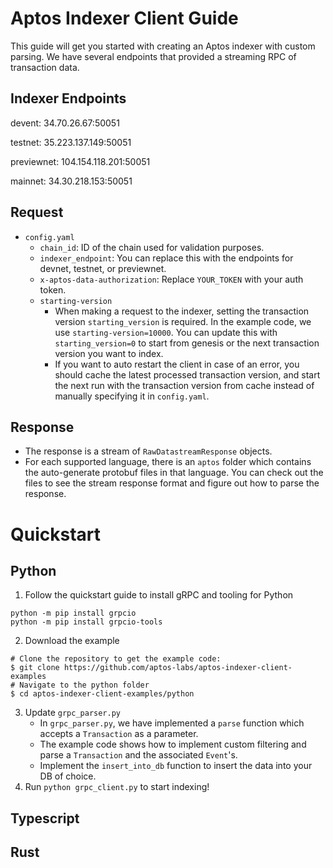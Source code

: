 # Aptos Indexer Client Guide
This guide will get you started with creating an Aptos indexer with custom parsing. We have several endpoints that provided a streaming RPC of transaction data. 

## Indexer Endpoints
devent: 34.70.26.67:50051

testnet: 35.223.137.149:50051

previewnet: 104.154.118.201:50051

mainnet: 34.30.218.153:50051

## Request
 - `config.yaml`
   - `chain_id`: ID of the chain used for validation purposes. 
   - `indexer_endpoint`: You can replace this with the endpoints for devnet, testnet, or previewnet. 
   - `x-aptos-data-authorization`: Replace `YOUR_TOKEN` with your auth token.
   - `starting-version`
     - When making a request to the indexer, setting the transaction version `starting_version` is required. In the example code, we use `starting-version=10000`. You can update this with `starting_version=0` to start from genesis or the next transaction version you want to index. 
     - If you want to auto restart the client in case of an error, you should cache the latest processed transaction version, and start the next run with the transaction version from cache instead of manually specifying it in `config.yaml`.
## Response
- The response is a stream of `RawDatastreamResponse` objects.
- For each supported language, there is an `aptos` folder which contains the auto-generate protobuf files in that language. You can check out the files to see the stream response format and figure out how to parse the response. 

# Quickstart
## Python
1. Follow the quickstart guide to install gRPC and tooling for Python
```
python -m pip install grpcio
python -m pip install grpcio-tools
```
2. Download the example
```
# Clone the repository to get the example code:
$ git clone https://github.com/aptos-labs/aptos-indexer-client-examples
# Navigate to the python folder
$ cd aptos-indexer-client-examples/python
```
3. Update `grpc_parser.py`
   - In `grpc_parser.py`, we have implemented a `parse` function which accepts a `Transaction` as a parameter.
   - The example code shows how to implement custom filtering and parse a `Transaction` and the associated `Event`'s.
   - Implement the `insert_into_db` function to insert the data into your DB of choice. 
4. Run `python grpc_client.py` to start indexing! 

## Typescript 
## Rust
